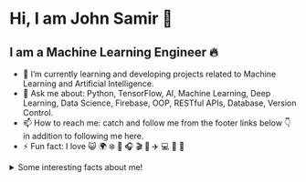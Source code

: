 # Hi, I am John Samir 👋

## I am a Machine Learning Engineer 🔥  

- 🌱 I’m currently learning and developing projects related to Machine Learning and Artificial Intelligence.
- 💬 Ask me about: Python, TensorFlow, AI, Machine Learning, Deep Learning, Data Science, Firebase, OOP, RESTful APIs, Database, Version Control.
- 📫 How to reach me: catch and follow me from the footer links below 👇 in addition to following me here.
- ⚡ Fun fact: I love 😺 🌍 ❄️ 🍔 🎧 🎬 🎤 ✈️ 💻 📱 📸  

<details>
  <summary>Some interesting facts about me!</summary>
  <br>

  - While Coding, Listening to Music and developing useful code. ⭐️
  - Watching Youtube, Reading Books, Action, Comics, Historical Fiction, Romance, History books.
  - Learning programming and getting knowledge about AI & ML.

#### Programming languages I am using:
<img src="https://img.shields.io/badge/python%20-%2314354C.svg?&style=for-the-badge&logo=python&logoColor=white"/>
<img src="https://cdn.jsdelivr.net/gh/devicons/devicon/icons/c/c-original.svg" height="29" alt="c logo"  />
<img src="https://cdn.jsdelivr.net/gh/devicons/devicon/icons/cplusplus/cplusplus-original.svg" height="29" alt="cplusplus logo"  />
<img src="https://cdn.jsdelivr.net/gh/devicons/devicon/icons/csharp/csharp-original.svg" height="29" alt="csharp logo"  />

#### Frameworks and Tools I am using:
<img src="https://img.shields.io/badge/TensorFlow-FF6F00?style=for-the-badge&logo=tensorflow&logoColor=white"/>
<img src="https://img.shields.io/badge/Keras-D00000?style=for-the-badge&logo=keras&logoColor=white"/>
<img src="https://img.shields.io/badge/PyTorch-EE4C2C?style=for-the-badge&logo=pytorch&logoColor=white"/>
<img src="https://img.shields.io/badge/Scikit--Learn-F7931E?style=for-the-badge&logo=scikit-learn&logoColor=white"/>
<img src="https://img.shields.io/badge/Pandas-150458?style=for-the-badge&logo=pandas&logoColor=white"/>
<img src="https://img.shields.io/badge/NumPy-013243?style=for-the-badge&logo=numpy&logoColor=white"/>
<img src="https://img.shields.io/badge/Flutter-02569B?style=for-the-badge&logo=flutter&logoColor=white"/>
<img src="https://img.shields.io/badge/Firebase-ffca28?style=for-the-badge&logo=firebase&logoColor=black"/>

#### Databases I am using:
<img src="https://cdn.jsdelivr.net/gh/devicons/devicon/icons/microsoftsqlserver/microsoftsqlserver-plain.svg" height="29" alt="microsoftsqlserver logo"  />
<img src="https://cdn.jsdelivr.net/gh/devicons/devicon/icons/redis/redis-original.svg" height="29" alt="redis logo"  />

#### Hosting:
<img src="https://img.shields.io/badge/Google%20Cloud%20-%234285F4.svg?&style=for-the-badge&logo=google-cloud&logoColor=white"/>
<img src="https://img.shields.io/badge/firebase%20-%23039BE5.svg?&style=for-the-badge&logo=firebase"/>

#### Version Controls:
<img src="https://img.shields.io/badge/git%20-%23F05033.svg?&style=for-the-badge&logo=git&logoColor=white"/>
<img src="https://img.shields.io/badge/github%20-%23121011.svg?&style=for-the-badge&logo=github&logoColor=white"/>
<img src="https://cdn.jsdelivr.net/gh/devicons/devicon/icons/gitlab/gitlab-original.svg" height="29" alt="gitlab logo"  />

#### Development Tools:
<img src="https://cdn.jsdelivr.net/gh/devicons/devicon/icons/vscode/vscode-original.svg" height="29" alt="vscode logo"  />
<img src="https://cdn.jsdelivr.net/gh/devicons/devicon/icons/visualstudio/visualstudio-plain.svg" height="29" alt="visualstudio logo"  />
<img src="https://img.shields.io/badge/Colab-F9AB00?style=for-the-badge&logo=googlecolab&color=525252"/>
<img src="https://img.shields.io/badge/PyCharm-000000.svg?&style=for-the-badge&logo=PyCharm&logoColor=white"/>

#### Collaboration Tools:
<img src="https://cdn.jsdelivr.net/gh/devicons/devicon/icons/slack/slack-original.svg" height="29" alt="slack logo"  />
<img src="https://cdn.jsdelivr.net/gh/devicons/devicon/icons/trello/trello-plain.svg" height="29" alt="trello logo"  />
<img src="https://cdn.jsdelivr.net/gh/devicons/devicon/icons/jira/jira-original.svg" height="29" alt="jira logo"  />

<div align="center">
  <img src="https://github-readme-stats.vercel.app/api?username=John-Wassef&hide_title=false&hide_rank=true&show_icons=true&include_all_commits=true&count_private=true&disable_animations=false&theme=dracula&locale=en&hide_border=false" height="150" alt="stats graph"  />
  <img src="https://streak-stats.demolab.com?user=John-Wassef&locale=en&mode=daily&theme=dracula&hide_border=false&border_radius=5" height="150" alt="streak graph"  />
  <img src="https://github-readme-stats.vercel.app/api/top-langs?username=John-Wassef&locale=en&hide_title=false&layout=compact&card_width=320&langs_count=5&theme=dracula&hide_border=false" height="150" alt="languages graph"  />
</div>

<div align="left">
  <a href="https://www.linkedin.com/in/john-wassef/" target="_blank">
    <img src="https://raw.githubusercontent.com/maurodesouza/profile-readme-generator/master/src/assets/icons/social/linkedin/default.svg" width="52" height="40" alt="linkedin logo"  />
  </a>
  <a href="John-Wassef" target="_blank">
    <img src="https://raw.githubusercontent.com/maurodesouza/profile-readme-generator/master/src/assets/icons/social/discord/default.svg" width="52" height="40" alt="discord logo"  />
  </a>
  <a href="mailto:john.wassef@example.com" target="_blank">
    <img src="https://raw.githubusercontent.com/maurodesouza/profile-readme-generator/master/src/assets/icons/social/gmail/default.svg" width="52" height="40" alt="gmail logo"  />
  </a>
</div>

<p align="center">
  <i>Let's connect and chat! Open to anyone on Earth under the Sun and Moon.</i>
<p align="center">
    <a href="https://twitter.com/JohnWassef01" alt="Twitter"><img src="https://img.shields.io/badge/Twitter-1DA1F2?style=for-the-badge&logo=twitter&logoColor=white"></a>
    <a href="https://www.linkedin.com/in/john-wassef/" alt="Linkedin"><img src="https://img.shields.io/badge/LinkedIn-0077B5?style=for-the-badge&logo=linkedin&logoColor=white"></a>
    <a href="https://github.com/John-Wassef" alt="GitHub"><img src="https://img.shields.io/badge/GitHub-100000?style=for-the-badge&logo=github&logoColor=white"></a>
</p> 

<br clear="both">

<img src="https://raw.githubusercontent.com/John-Wassef/John-Wassef/output/snake.svg" alt="Snake animation" />
